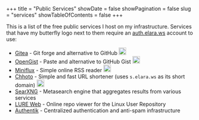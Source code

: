 +++
title = "Public Services"
showDate = false
showPagination = false
slug = "services"
showTableOfContents = false
+++

This is a list of the free public services I host on my infrastructure. Services that have my butterfly logo next to them require an [auth.elara.ws](https://auth.elara.ws) account to use:

- [Gitea](https://gitea.elara.ws) - Git forge and alternative to GitHub <img src="/logo.png" width="20px" style="display: inline; margin: 0" alt="butterfly logo">
- [OpenGist](https://snippets.elara.ws) - Paste and alternative to GitHub Gist <img src="/logo.png" width="20px" style="display: inline; margin: 0" alt="butterfly logo">
- [Miniflux](https://rss.elara.ws) - Simple online RSS reader <img src="/logo.png" width="20px" style="display: inline; margin: 0" alt="butterfly logo">
- [Chhoto](https://short.elara.ws) - Simple and fast URL shortener (uses `s.elara.ws` as its short domain) <img src="/logo.png" width="20px" style="display: inline; margin: 0" alt="butterfly logo">
- [SearXNG](https://search.elara.ws) - Metasearch engine that aggregates results from various services
- [LURE Web](https://lure.sh) - Online repo viewer for the Linux User Repository
- [Authentik](https://auth.elara.ws) - Centralized authentication and anti-spam infrastructure
